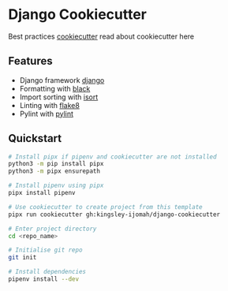 # Django Cookiecutter

Best practices [cookiecutter](https://cookiecutter.readthedocs.io/en/1.7.2/first_steps.html) read about cookiecutter here

## Features

- Django framework [django](https://docs.djangoproject.com/en/3.0/)
- Formatting with [black](https://github.com/psf/black)
- Import sorting with [isort](https://github.com/timothycrosley/isort)
- Linting with [flake8](http://flake8.pycqa.org/en/latest/)
- Pylint with [pylint](https://github.com/PyCQA/pylint)

## Quickstart

```sh
# Install pipx if pipenv and cookiecutter are not installed
python3 -m pip install pipx
python3 -m pipx ensurepath

# Install pipenv using pipx
pipx install pipenv

# Use cookiecutter to create project from this template
pipx run cookiecutter gh:kingsley-ijomah/django-cookiecutter

# Enter project directory
cd <repo_name>

# Initialise git repo
git init

# Install dependencies
pipenv install --dev
```
